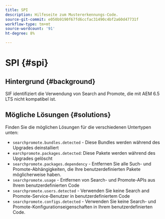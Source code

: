 ```yaml
---
title: SPI
description: Hilfeseite zum Mustererkennungs-Code.
source-git-commit: e050b9190f67fd6ccfac31490c4bf2a60d47731f
workflow-type: tm+mt
source-wordcount: '91'
ht-degree: 8%

---
```


# SPI {#spi}

## Hintergrund {#background}

SIF identifiziert die Verwendung von Search and Promote, die mit AEM 6.5 LTS nicht kompatibel ist.

<!-- Alexandru: drafting for now ## Possible implications and risks {#implications-and-risks} -->

## Mögliche Lösungen {#solutions}

Finden Sie die möglichen Lösungen für die verschiedenen Untertypen unten:

* `searchpromote.bundles.detected` - Diese Bundles werden während des Upgrades deinstalliert
* `earchpromote.packages.detected`: Diese Pakete werden während des Upgrades gelöscht
* `searchpromote.packages.dependency` - Entfernen Sie alle Such- und Promote-Abhängigkeiten, die Ihre benutzerdefinierten Pakete möglicherweise haben.
* `searchpromote.usage` - Entfernen von Search- und Promote-APIs aus Ihrem benutzerdefinierten Code
* `searchpromote.users.detected` - Verwenden Sie keine Search and Promote-Service-Benutzer in benutzerdefiniertem Code
* `searchpromote.configs.detected` - Verwenden Sie keine Search- und Promote-Konfigurationseigenschaften in Ihrem benutzerdefinierten Code.